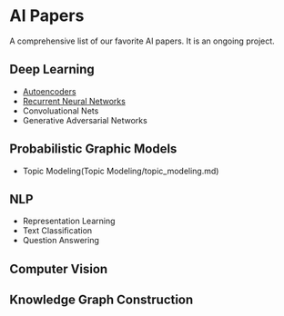 # AI Papers

A comprehensive list of our favorite AI papers. It is an ongoing project.

## Deep Learning
- [Autoencoders](AE/AE.md)
- [Recurrent Neural Networks](RNN/RNN.md)
- Convoluational Nets
- Generative Adversarial Networks


## Probabilistic Graphic Models
- Topic Modeling(Topic Modeling/topic_modeling.md)

## NLP
- Representation Learning
- Text Classification
- Question Answering

## Computer Vision

## Knowledge Graph Construction
